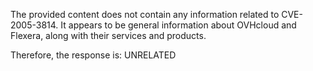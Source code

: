The provided content does not contain any information related to CVE-2005-3814. It appears to be general information about OVHcloud and Flexera, along with their services and products. 

Therefore, the response is: UNRELATED